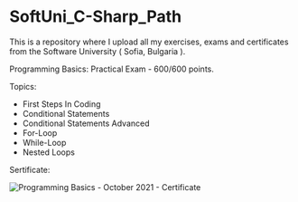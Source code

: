 # SoftUni_C-Sharp_Path
This is a repository where I upload all my exercises, exams and certificates from the Software University ( Sofia, Bulgaria ).

Programming Basics: Practical Exam - 600/600 points.

Topics:
- First Steps In Coding
- Conditional Statements
- Conditional Statements Advanced
- For-Loop
- While-Loop
- Nested Loops

Sertificate:

![Programming Basics - October 2021 - Certificate](https://user-images.githubusercontent.com/72508846/172627131-7b8311eb-bc52-4a8d-af0d-0d523a9ad16c.jpeg)
  

